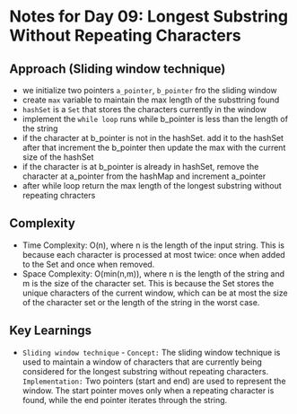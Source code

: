# Notes for Day 09: Longest Substring Without Repeating Characters

## Approach (Sliding window technique)

- we initialize two pointers `a_pointer`, `b_pointer` fro the sliding window
- create `max` variable  to maintain the max length of the substtring found 
- `hashSet` is a `Set` that stores the characters currently in the window
- implement the `while loop` runs while b_pointer is less than the length of the string
- if the character at b_pointer is not in the hashSet. add it to the hashSet after that increment the b_pointer then update the max with the current size of the hashSet
- if the character is at b_pointer is already in hashSet, remove the character at a_pointer from the hashMap and increment a_pointer
- after while loop return the max length of the longest substring without repeating chracters


## Complexity

- Time Complexity: O(n), where n is the length of the input string. This is because each character is processed at most twice: once when added to the Set and once when removed.
- Space Complexity: O(min(n,m)), where n is the length of the string and m is the size of the character set. This is because the Set stores the unique characters of the current window, which can be at most the size of the character set or the length of the string in the worst case.

## Key Learnings

- `Sliding window technique` - 
 `Concept:` The sliding window technique is used to maintain a window of characters that are currently being considered for the longest substring without repeating characters.
 `Implementation:` Two pointers (start and end) are used to represent the window. The start pointer moves only when a repeating character is found, while the end pointer iterates through the string.
